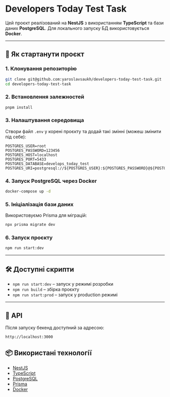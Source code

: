 # Developers Today Test Task

Цей проєкт реалізований на **NestJS** з використанням **TypeScript** та бази даних **PostgreSQL**.
Для локального запуску БД використовується **Docker**.

---

## 🚀 Як стартанути проєкт

### 1. Клонування репозиторію

```bash
git clone git@github.com:yaroslavsaukh/developers-today-test-task.git
cd developers-today-test-task
```

### 2. Встановлення залежностей

```bash
pnpm install
```

### 3. Налаштування середовища

Створи файл `.env` у корені проєкту та додай такі змінні (можеш змінити під себе):

```env
POSTGRES_USER=root
POSTGRES_PASSWORD=123456
POSTGRES_HOST=localhost
POSTGRES_PORT=5433
POSTGRES_DATABASE=develops_today_test
POSTGRES_URI=postgresql://${POSTGRES_USER}:${POSTGRES_PASSWORD}@${POSTGRES_HOST}:${POSTGRES_PORT}/${POSTGRES_DATABASE}
```

### 4. Запуск PostgreSQL через Docker

```bash
docker-compose up -d
```

### 5. Ініціалізація бази даних

Використовуємо Prisma для міграцій:

```bash
npx prisma migrate dev
```

### 6. Запуск проєкту

```bash
npm run start:dev
```

---

## 🛠️ Доступні скрипти

* `npm run start:dev` – запуск у режимі розробки
* `npm run build` – збірка проєкту
* `npm run start:prod` – запуск у production режимі

---

## 📖 API

Після запуску бекенд доступний за адресою:

```
http://localhost:3000
```

## 📦 Використані технології

* [NestJS](https://nestjs.com/)
* [TypeScript](https://www.typescriptlang.org/)
* [PostgreSQL](https://www.postgresql.org/)
* [Prisma](https://www.prisma.io/)
* [Docker](https://www.docker.com/)
